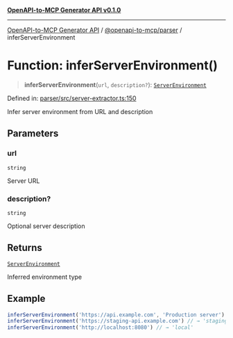 [**OpenAPI-to-MCP Generator API v0.1.0**](../../../README.md)

***

[OpenAPI-to-MCP Generator API](../../../modules.md) / [@openapi-to-mcp/parser](../README.md) / inferServerEnvironment

# Function: inferServerEnvironment()

> **inferServerEnvironment**(`url`, `description?`): [`ServerEnvironment`](../type-aliases/ServerEnvironment.md)

Defined in: [parser/src/server-extractor.ts:150](https://github.com/salacoste/openapi-mcp-generator/blob/fda5c6400a831cddbad9eacd652e11b2f7410b22/packages/parser/src/server-extractor.ts#L150)

Infer server environment from URL and description

## Parameters

### url

`string`

Server URL

### description?

`string`

Optional server description

## Returns

[`ServerEnvironment`](../type-aliases/ServerEnvironment.md)

Inferred environment type

## Example

```typescript
inferServerEnvironment('https://api.example.com', 'Production server') // → 'production'
inferServerEnvironment('https://staging-api.example.com') // → 'staging'
inferServerEnvironment('http://localhost:8080') // → 'local'
```
